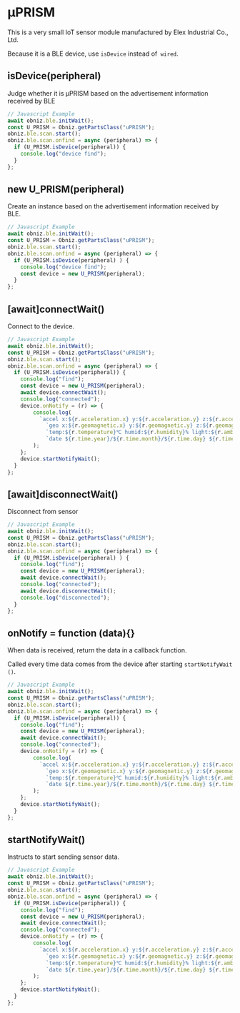 # μPRISM

This is a very small IoT sensor module manufactured by Elex Industrial Co., Ltd.

Because it is a BLE device, use `isDevice` instead of` wired`.

## isDevice(peripheral)

Judge whether it is μPRISM based on the advertisement information received by BLE

```javascript
// Javascript Example
await obniz.ble.initWait();
const U_PRISM = Obniz.getPartsClass("uPRISM");
obniz.ble.scan.start();
obniz.ble.scan.onfind = async (peripheral) => {
  if (U_PRISM.isDevice(peripheral)) {
    console.log("device find");
  }
};

```

## new U_PRISM(peripheral)

Create an instance based on the advertisement information received by BLE.

```javascript
// Javascript Example
await obniz.ble.initWait();
const U_PRISM = Obniz.getPartsClass("uPRISM");
obniz.ble.scan.start();
obniz.ble.scan.onfind = async (peripheral) => {
  if (U_PRISM.isDevice(peripheral) ) {
    console.log("device find");
    const device = new U_PRISM(peripheral);
  }
};

```


## [await]connectWait()

Connect to the device.

```javascript
// Javascript Example
await obniz.ble.initWait();
const U_PRISM = Obniz.getPartsClass("uPRISM");
obniz.ble.scan.start();
obniz.ble.scan.onfind = async (peripheral) => {
  if (U_PRISM.isDevice(peripheral)) {
    console.log("find");
    const device = new U_PRISM(peripheral);
    await device.connectWait();
    console.log("connected");
    device.onNotify = (r) => {
        console.log(
          `accel x:${r.acceleration.x} y:${r.acceleration.y} z:${r.acceleration.z}\n` +
            `geo x:${r.geomagnetic.x} y:${r.geomagnetic.y} z:${r.geomagnetic.z}\n` +
            `temp:${r.temperature}℃ humid:${r.humidity}% light:${r.ambient_light}lx pressure:${r.pressure}Pa UV index:${r.uvi} index:${r.index}\n` +
            `date ${r.time.year}/${r.time.month}/${r.time.day} ${r.time.hour}:${r.time.minute}:${r.time.second}:${r.time.micro_second}`,
        );
    };
    device.startNotifyWait();
  }
};

```


## [await]disconnectWait()

Disconnect from sensor

```javascript
// Javascript Example
await obniz.ble.initWait();
const U_PRISM = Obniz.getPartsClass("uPRISM");
obniz.ble.scan.start();
obniz.ble.scan.onfind = async (peripheral) => {
  if (U_PRISM.isDevice(peripheral) ) {
    console.log("find");
    const device = new U_PRISM(peripheral);
    await device.connectWait();
    console.log("connected");
    await device.disconnectWait();
    console.log("disconnected");
  }
};

```


## onNotify =  function (data){}

When data is received, return the data in a callback function.

Called every time data comes from the device after starting `` startNotifyWait () ``.

```javascript
// Javascript Example
await obniz.ble.initWait();
const U_PRISM = Obniz.getPartsClass("uPRISM");
obniz.ble.scan.start();
obniz.ble.scan.onfind = async (peripheral) => {
  if (U_PRISM.isDevice(peripheral)) {
    console.log("find");
    const device = new U_PRISM(peripheral);
    await device.connectWait();
    console.log("connected");
    device.onNotify = (r) => {
        console.log(
          `accel x:${r.acceleration.x} y:${r.acceleration.y} z:${r.acceleration.z}\n` +
            `geo x:${r.geomagnetic.x} y:${r.geomagnetic.y} z:${r.geomagnetic.z}\n` +
            `temp:${r.temperature}℃ humid:${r.humidity}% light:${r.ambient_light}lx pressure:${r.pressure}Pa UV index:${r.uvi} index:${r.index}\n` +
            `date ${r.time.year}/${r.time.month}/${r.time.day} ${r.time.hour}:${r.time.minute}:${r.time.second}:${r.time.micro_second}`,
        );
    };
    device.startNotifyWait();
  }
};
```



## startNotifyWait()

Instructs to start sending sensor data.

```javascript
// Javascript Example
await obniz.ble.initWait();
const U_PRISM = Obniz.getPartsClass("uPRISM");
obniz.ble.scan.start();
obniz.ble.scan.onfind = async (peripheral) => {
  if (U_PRISM.isDevice(peripheral)) {
    console.log("find");
    const device = new U_PRISM(peripheral);
    await device.connectWait();
    console.log("connected");
    device.onNotify = (r) => {
        console.log(
          `accel x:${r.acceleration.x} y:${r.acceleration.y} z:${r.acceleration.z}\n` +
            `geo x:${r.geomagnetic.x} y:${r.geomagnetic.y} z:${r.geomagnetic.z}\n` +
            `temp:${r.temperature}℃ humid:${r.humidity}% light:${r.ambient_light}lx pressure:${r.pressure}Pa UV index:${r.uvi} index:${r.index}\n` +
            `date ${r.time.year}/${r.time.month}/${r.time.day} ${r.time.hour}:${r.time.minute}:${r.time.second}:${r.time.micro_second}`,
        );
    };
    device.startNotifyWait();
  }
};
```

